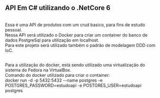<h2>API Em C# utilizando o .NetCore 6</h2><br />
Essa é uma API de produtos com um crud basico, para fins de estudo pessoal.<br />
Nessa API será utilizado o Docker para criar um container do banco de dados PostgreSql para utilização em localhost.<br />
Para este projeto será utilizado também o padrão de modelagem DDD com IoC.<br /><br />

Para a utilização do docker, está sendo utilizado uma virtualização do sistema do Fedora na VirtualBox.<br />
Comando do docker utilizado para criar o container:<br />
docker run -d -p 5432:5432 --name postgres -e POSTGRES_PASSWORD=estudoapi -e POSTGRES_USER=estudoapi postgres
